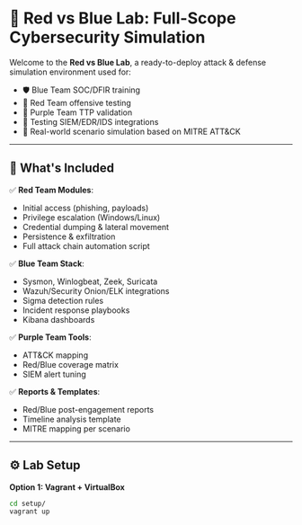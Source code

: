 # 🧨 Red vs Blue Lab: Full-Scope Cybersecurity Simulation

Welcome to the **Red vs Blue Lab**, a ready-to-deploy attack & defense simulation environment used for:
- 🛡️ Blue Team SOC/DFIR training
- 🧠 Red Team offensive testing
- 🔁 Purple Team TTP validation
- 🧪 Testing SIEM/EDR/IDS integrations
- 🎯 Real-world scenario simulation based on MITRE ATT&CK

---

## 🚀 What's Included

✅ **Red Team Modules**:  
- Initial access (phishing, payloads)  
- Privilege escalation (Windows/Linux)  
- Credential dumping & lateral movement  
- Persistence & exfiltration  
- Full attack chain automation script  

✅ **Blue Team Stack**:  
- Sysmon, Winlogbeat, Zeek, Suricata  
- Wazuh/Security Onion/ELK integrations  
- Sigma detection rules  
- Incident response playbooks  
- Kibana dashboards  

✅ **Purple Team Tools**:  
- ATT&CK mapping  
- Red/Blue coverage matrix  
- SIEM alert tuning  

✅ **Reports & Templates**:  
- Red/Blue post-engagement reports  
- Timeline analysis template  
- MITRE mapping per scenario  

---

## ⚙️ Lab Setup

**Option 1: Vagrant + VirtualBox**
```bash
cd setup/
vagrant up
